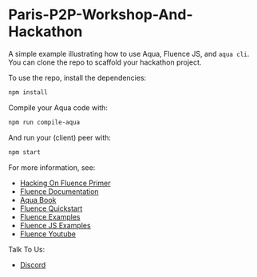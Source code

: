 # Paris-P2P-Workshop-And-Hackathon

A simple example illustrating how to use Aqua, Fluence JS, and `aqua cli`. You can clone the repo to scaffold your hackathon project.

To use the repo, install the dependencies:

```bash
npm install 
```

Compile your Aqua code with:

```bash
npm run compile-aqua
```

And run your (client) peer with:

```bash
npm start
```

For more information, see:

* [Hacking On Fluence Primer](https://fluencenetwork.notion.site/Hacking-On-Fluence-Primer-28a87754397048e1bec72e3bfc91fd9b)
* [Fluence Documentation](https://doc.fluence.dev/docs/)
* [Aqua Book](https://doc.fluence.dev/aqua-book/)
* [Fluence Quickstart](https://github.com/fluencelabs/examples/tree/main/quickstart)
* [Fluence Examples](https://github.com/fluencelabs/examples)
* [Fluence JS Examples](https://github.com/fluencelabs/examples/tree/main/fluence-js-examples)
* [Fluence Youtube](https://www.youtube.com/channel/UC3b5eFyKRFlEMwSJ1BTjpbw)
  
Talk To Us:

* [Discord](https://fluence.chat/)